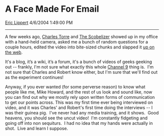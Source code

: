 # A Face Made For Email

[Eric Lippert](https://social.msdn.microsoft.com/profile/Eric%20Lippert) 4/6/2004 1:49:00 PM

-----

A few weeks ago, [Charles Torre](https://channel9.msdn.com/User/Profile.aspx?UserID=8 "https://channel9.msdn.com/User/Profile.aspx?UserID=8") and [The Scobelizer](https://channel9.msdn.com/User/Profile.aspx?UserID=10 "https://channel9.msdn.com/User/Profile.aspx?UserID=10") showed up in my office with a hand-held camera, asked me a bunch of random questions for a couple hours, edited the video into bite-sized chunks and slapped it [up on the web](https://channel9.msdn.com/ShowForum.aspx?ForumID=14 "https://channel9.msdn.com/ShowForum.aspx?ForumID=14"). 

It's a blog, it’s a wiki, it’s a forum, it's a bunch of videos of geeks geeking out -- frankly, I'm not sure what exactly this whole [Channel 9](https://channel9.msdn.com/ "https://channel9.msdn.com/") thing is.  I'm not sure that Charles and Robert know either, but I'm sure that we'll find out as the experiment continues\! 

Anyway, if you ever wanted (for some perverse reason) to know what people like me, Mike Howard, and the rest of us look and sound like, now you can find out why we mostly rely upon written forms of communication to get our points across. This was my first time ever being interviewed on video, and it was Charles' and Robert's first time doing the interviews -- I was their guinea pig.  I've never had any media training, and it shows.  Good heavens, you should see the uncut video\!  I'm constantly fidgeting and going off into non sequiturs.  I had no idea that my hands were actually in shot.  Live and learn I suppose.

